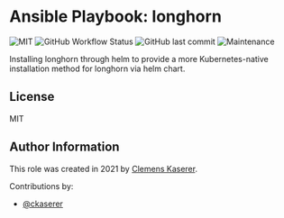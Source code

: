 # Ansible Playbook: longhorn

![MIT](https://img.shields.io/badge/license-MIT-brightgreen.svg?style=flat-square)
![GitHub Workflow Status](https://img.shields.io/github/workflow/status/racqspace/playbook-longhorn/Main?style=flat-square)
![GitHub last commit](https://img.shields.io/github/last-commit/racqspace/playbook-longhorn?style=flat-square)
![Maintenance](https://img.shields.io/maintenance/yes/2022?style=flat-square)

Installing longhorn through helm to provide a more Kubernetes-native installation method for longhorn via helm chart.

## License

MIT

## Author Information

This role was created in 2021 by [Clemens Kaserer](https://www.ckaserer.dev/).

Contributions by:

- [@ckaserer](https://github.com/ckaserer)
